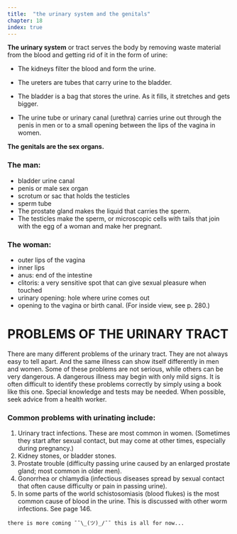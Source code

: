 ```yaml
---
title:  "the urinary system and the genitals"
chapter: 18
index: true
---
```

**The urinary system** or tract serves the body by removing waste material from the blood and getting rid of it in the form of urine:

  - The kidneys filter the blood and form the urine.

  - The ureters are tubes that carry urine to the bladder.

  - The bladder is a bag that stores the urine. As it fills, it stretches and gets bigger.

  - The urine tube or urinary canal (urethra) carries urine out through
  the penis in men or to a small opening between the lips of the vagina in women.

**The genitals are the sex organs.**

### The man:

- bladder urine canal
- penis or male sex organ
- scrotum or sac that holds the testicles
- sperm tube
- The prostate gland makes the liquid that carries the sperm.
- The testicles make the sperm, or microscopic cells with tails that join with the egg of a woman and make her pregnant.

### The woman:

- outer lips of the vagina
- inner lips
- anus: end of the intestine
- clitoris: a very sensitive spot that can give sexual pleasure when touched
- urinary opening: hole where urine comes out
- opening to the vagina or birth canal. (For inside view, see p. 280.)


# PROBLEMS OF THE URINARY TRACT

There are many different problems of the urinary tract. They are not always easy to tell apart. And the same illness can show itself differently in men and women. Some of these problems are not serious, while others can be very dangerous. A dangerous illness may begin with only mild signs. It is often difficult to identify these problems correctly by simply using a book like this one. Special knowledge and tests may be needed. When possible, seek advice from a health worker.

### Common problems with urinating include:

  1. Urinary tract infections. These are most common in women. (Sometimes they start
  after sexual contact, but may come at other times, especially during pregnancy.)
  2. Kidney stones, or bladder stones.
  3. Prostate trouble (difficulty passing urine caused by an enlarged prostate gland; most common in older men).
  4. Gonorrhea or chlamydia (infectious diseases spread by sexual contact that often cause difficulty or pain in passing urine).
  5. In some parts of the world schistosomiasis (blood flukes) is the most common cause of blood in the urine. This is discussed with other worm infections. See page 146.

```
there is more coming ¯¯\_(ツ)_/¯¯ this is all for now...
```
